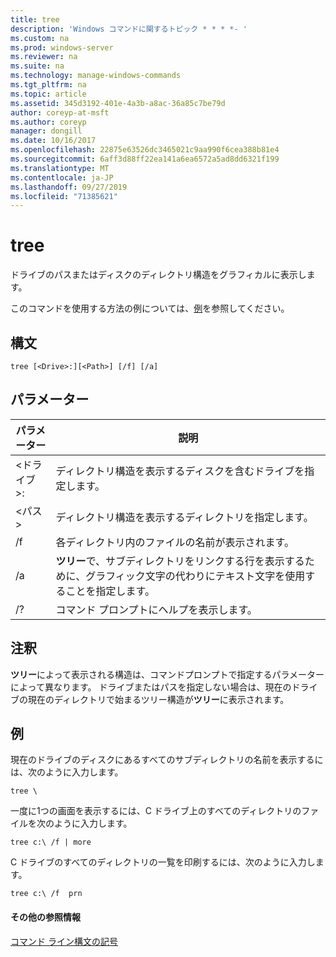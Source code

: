 ```yaml
---
title: tree
description: 'Windows コマンドに関するトピック * * * *- '
ms.custom: na
ms.prod: windows-server
ms.reviewer: na
ms.suite: na
ms.technology: manage-windows-commands
ms.tgt_pltfrm: na
ms.topic: article
ms.assetid: 345d3192-401e-4a3b-a8ac-36a85c7be79d
author: coreyp-at-msft
ms.author: coreyp
manager: dongill
ms.date: 10/16/2017
ms.openlocfilehash: 22875e63526dc3465021c9aa990f6cea388b81e4
ms.sourcegitcommit: 6aff3d88ff22ea141a6ea6572a5ad8dd6321f199
ms.translationtype: MT
ms.contentlocale: ja-JP
ms.lasthandoff: 09/27/2019
ms.locfileid: "71385621"
---
```

# <a name="tree"></a>tree



ドライブのパスまたはディスクのディレクトリ構造をグラフィカルに表示します。

このコマンドを使用する方法の例については、[例](#BKMK_examples)を参照してください。

## <a name="syntax"></a>構文

```
tree [<Drive>:][<Path>] [/f] [/a]
```

## <a name="parameters"></a>パラメーター

|パラメーター|説明|
|---------|-----------|
|\<ドライブ >:|ディレクトリ構造を表示するディスクを含むドライブを指定します。|
|\<パス >|ディレクトリ構造を表示するディレクトリを指定します。|
|/f|各ディレクトリ内のファイルの名前が表示されます。|
|/a|**ツリー**で、サブディレクトリをリンクする行を表示するために、グラフィック文字の代わりにテキスト文字を使用することを指定します。|
|/?|コマンド プロンプトにヘルプを表示します。|

## <a name="remarks"></a>注釈

**ツリー**によって表示される構造は、コマンドプロンプトで指定するパラメーターによって異なります。 ドライブまたはパスを指定しない場合は、現在のドライブの現在のディレクトリで始まるツリー構造が**ツリー**に表示されます。

## <a name="BKMK_examples"></a>例

現在のドライブのディスクにあるすべてのサブディレクトリの名前を表示するには、次のように入力します。
```
tree \
```
一度に1つの画面を表示するには、C ドライブ上のすべてのディレクトリのファイルを次のように入力します。
```
tree c:\ /f | more 
```
C ドライブのすべてのディレクトリの一覧を印刷するには、次のように入力します。
```
tree c:\ /f  prn 
```

#### <a name="additional-references"></a>その他の参照情報

[コマンド ライン構文の記号](command-line-syntax-key.md)